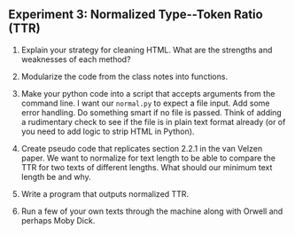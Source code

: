 ## Experiment 3: Normalized Type--Token Ratio (TTR)

1. Explain your strategy for cleaning HTML. What are the strengths and
weaknesses of each method?

2. Modularize the code from the class notes into functions.

3. Make your python code into a script that accepts arguments from the command
line. I want our `normal.py` to expect a file input. Add some error handling.
Do something smart if no file is passed. Think of adding a rudimentary check
to see if the file is in plain text format already (or of you need to add
logic to strip HTML in Python).

4. Create pseudo code that replicates section 2.2.1 in the van Velzen paper.
We want to normalize for text length to be able to compare the TTR for two
texts of different lengths. What should our minimum text length be and why.

5. Write a program that outputs normalized TTR.

6. Run a few of your own texts through the machine along with Orwell and perhaps Moby Dick.
